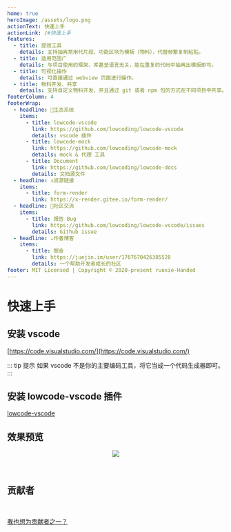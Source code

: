 ```yaml
---
home: true
heroImage: /assets/logo.png
actionText: 快速上手
actionLink: /#快速上手
features:
  - title: 提效工具
    details: 支持抽离常用代片段、功能区块为模板（物料），代替频繁复制粘贴。
  - title: 适用范围广
    details: 与项目使用的框架、库甚至语言无关，能在重复的代码中抽离出模板即可。
  - title: 可视化操作
    details: 可直接通过 webview 页面进行操作。
  - title: 物料开发、共享
    details: 支持自定义物料开发，并且通过 git 或者 npm 包的方式在不同项目中共享。
footerColumn: 4
footerWrap:
  - headline: 🌿生态系统
    items:
      - title: lowcode-vscode
        link: https://github.com/lowcoding/lowcode-vscode
        details: vscode 插件
      - title: lowcode-mock
        link: https://github.com/lowcoding/lowcode-mock
        details: mock & 代理 工具
      - title: Document
        link: https://github.com/lowcoding/lowcode-docs
        details: 文档源文件
  - headline: ⚓资源链接
    items:
      - title: form-render
        link: https://x-render.gitee.io/form-render/
  - headline: 💬社区交流
    items:
      - title: 报告 Bug
        link: https://github.com/lowcoding/lowcode-vscode/issues
        details: Github issue
  - headline: ☕作者博客
    items:
      - title: 掘金
        link: https://juejin.im/user/1767670426385528
        details: 一个帮助开发者成长的社区
footer: MIT Licensed | Copyright © 2020-present ruoxie-Handed
---
```


# 快速上手

## 安装 vscode

[https://code.visualstudio.com/](https://code.visualstudio.com/)

::: tip 提示
如果 vscode 不是你的主要编码工具，将它当成一个代码生成器即可。
:::

## 安装 lowcode-vscode 插件

[lowcode-vscode](https://marketplace.visualstudio.com/items?itemName=wjkang.lowcode)

## 效果预览

<p align="center"><img src="https://jaycewu.gitee.io/image-hosting/lowcode-preview.gif"/></p>

<br>

## 贡献者

<a-tooltip placement="bottom">
  <template slot="title">
    若邪
  </template>
  <a-avatar src="https://avatars3.githubusercontent.com/u/9456046?s=460&u=89ae3325c6bebe75ccfd71e3a225dd284bc862f3&v=4" :size="54"/>
</a-tooltip>

<p>&nbsp; </p>

[我也想为贡献者之一？](https://github.com/lowcoding)

<p>&nbsp; </p>

<!-- ## 赞助者

<p></p>

<a-tooltip placement="bottom">
  <template slot="title">
    Roy Kid
  </template>
  <a-avatar src="" :size="54"/>
</a-tooltip> -->
